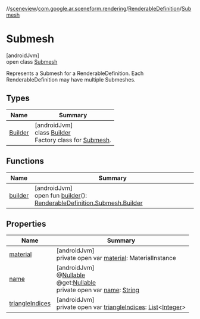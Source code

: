 //[sceneview](../../../../index.md)/[com.google.ar.sceneform.rendering](../../index.md)/[RenderableDefinition](../index.md)/[Submesh](index.md)

# Submesh

[androidJvm]\
open class [Submesh](index.md)

Represents a Submesh for a RenderableDefinition. Each RenderableDefinition may have multiple Submeshes.

## Types

| Name | Summary |
|---|---|
| [Builder](-builder/index.md) | [androidJvm]<br>class [Builder](-builder/index.md)<br>Factory class for [Submesh](index.md). |

## Functions

| Name | Summary |
|---|---|
| [builder](builder.md) | [androidJvm]<br>open fun [builder](builder.md)(): [RenderableDefinition.Submesh.Builder](-builder/index.md) |

## Properties

| Name | Summary |
|---|---|
| [material](material.md) | [androidJvm]<br>private open var [material](material.md): MaterialInstance |
| [name](name.md) | [androidJvm]<br>@[Nullable](https://developer.android.com/reference/kotlin/androidx/annotation/Nullable.html)<br>@get:[Nullable](https://developer.android.com/reference/kotlin/androidx/annotation/Nullable.html)<br>private open var [name](name.md): [String](https://developer.android.com/reference/kotlin/java/lang/String.html) |
| [triangleIndices](triangle-indices.md) | [androidJvm]<br>private open var [triangleIndices](triangle-indices.md): [List](https://developer.android.com/reference/kotlin/java/util/List.html)&lt;[Integer](https://developer.android.com/reference/kotlin/java/lang/Integer.html)&gt; |
